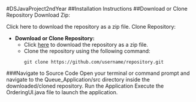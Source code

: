 #DSJavaProject2ndYear
##Installation Instructions
##Download or Clone Repository
Download Zip:

Click here to download the repository as a zip file.
Clone Repository:

- **Download or Clone Repository:**
  - Click [here](https://github.com/username/repository/archive/main.zip) to download the repository as a zip file.
  - Clone the repository using the following command:
    ```
    git clone https://github.com/username/repository.git
    ```

###Navigate to Source Code
Open your terminal or command prompt and navigate to the Queue_Application/src directory inside the downloaded/cloned repository.
Run the Application
Execute the OrderingUI.java file to launch the application.
